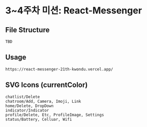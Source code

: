 # 3~4주차 미션: React-Messenger

## File Structure

    TBD

## Usage

    https://react-messenger-21th-kwondu.vercel.app/

## SVG Icons (currentColor)

    chatlist/Delete
    chatroom/Add, Camera, Imoji, Link
    home/Delete, DropDown
    indicator/Indicator
    profile/Delete, Etc, ProfileImage, Settings
    status/Battery, Celluar, Wifi
